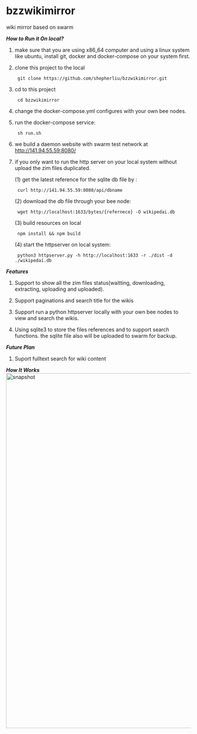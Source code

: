 # bzzwikimirror
wiki mirror based on swarm

***How to Run it On local?***

1. make sure that you are using x86_64 computer and using a linux system like ubuntu, install git, docker and docker-compose on your system first.

2. clone this project to the local

        git clone https://github.com/shepherliu/bzzwikimirror.git

3. cd to this project

        cd bzzwikimirror

4. change the docker-compose.yml configures with your own bee nodes.

5. run the docker-compose service: 
   
        sh run.sh

6. we build a daemon website with swarm test network at http://141.94.55.59:8080/

7. if you only want to run the http server on your local system without upload the zim files duplicated.

    (1) get the latest reference for the sqlite db file by : 

        curl http://141.94.55.59:8080/api/dbname
    
    (2) download the db file through your bee node: 

        wget http://localhost:1633/bytes/{refernece} -O wikipedai.db
    
    (3) build resources on local

        npm install && npm build

    (4) start the httpserver on local system: 

        python3 httpserver.py -h http://localhost:1633 -r ./dist -d ./wikipedai.db

***Features***

1. Support to show all the zim files status(waitting, downloading, extracting, uploading and uploaded).

2. Support paginations and search title for the wikis

3. Support run a python httpserver locally with your own bee nodes to view and search the wikis.

4. Using sqlite3 to store the files references and to support search functions. the sqlite file also will be uploaded to swarm for backup. 

***Future Plan***

1. Suport fulltext search for wiki content
    
***How It Works***
<img width="965" alt="snapshot" src="https://user-images.githubusercontent.com/84829620/175287522-9b9a96b2-0c71-417c-a87e-1a65b8b58f3a.png">
